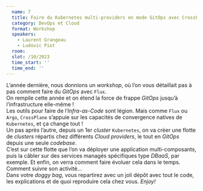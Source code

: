```yaml
---
  name: 7
  title: Faire du Kubernetes multi-providers en mode GitOps avec CrossPlane
  category: DevOps et Cloud
  format: Workshop
  speakers: 
    - Laurent Grangeau
    - Ludovic Piot
  room: 
  slot: /10/2023
  time_start: ''
  time_end: ''
---
```

L’année dernière, nous donnions un *workshop*, où l’on vous détaillait pas à pas comment faire du *GitOps* avec `Flux`.  
On rempile cette année et on étend la force de frappe *GitOps* jusqu’à l’infrastructure elle-même !  
Les outils pour faire de l’*Infra-as-Code* sont légion. Mais comme `Flux` ou `Argo`, `CrossPlane` s’appuie sur les capacités de convergence natives de `Kubernetes`, et ça change tout !  
Un pas après l’autre, depuis un 1er *cluster* `Kubernetes`, on va créer une flotte de *clusters* répartis chez différents *Cloud providers*, le tout en *GitOps* depuis une seule *codebase*.  
C’est sur cette flotte que l’on va déployer une application multi-composants, puis la câbler sur des services managés spécifiques type *DBaaS*, par exemple. Et enfin, on verra comment faire évoluer cela dans le temps. Comment suivre son activité…  
Dans votre *doggy bag*, vous repartirez avec un joli dépôt avec tout le code, les explications et de quoi reproduire cela chez vous.
*Enjoy!*
